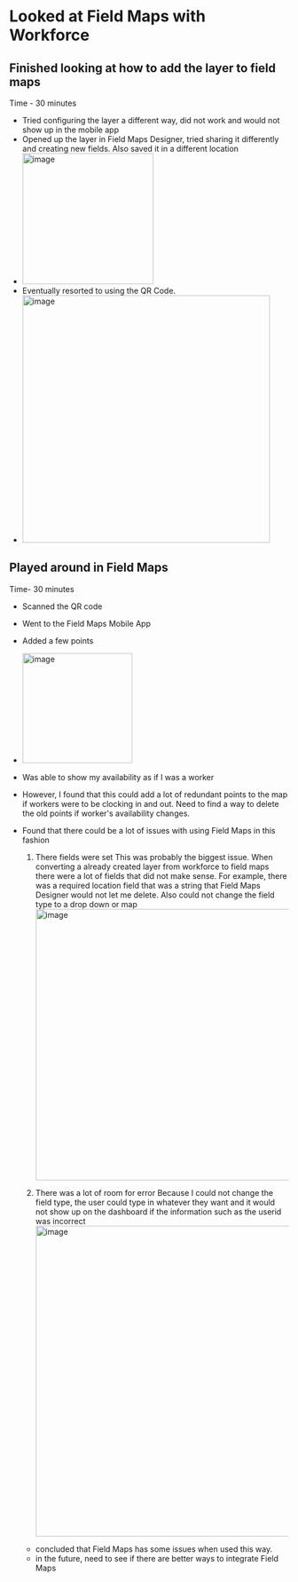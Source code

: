 # Looked at Field Maps with Workforce
## Finished looking at how to add the layer to field maps
Time - 30 minutes
- Tried configuring the layer a different way, did not work and would not show up in the mobile app
- Opened up the layer in Field Maps Designer, tried sharing it differently and creating new fields. Also saved it in a different location
- <img width="236" alt="image" src="https://github.com/MayaIvimey/logs/assets/146374490/3d1fd909-19df-4bed-afdd-8355f57c257f">
- Eventually resorted to using the QR Code.
- <img width="446" alt="image" src="https://github.com/MayaIvimey/logs/assets/146374490/ffb7e34d-2ec5-4a5d-a1ae-62f0ab3384f3">

## Played around in Field Maps
Time- 30 minutes
- Scanned the QR code
- Went to the Field Maps Mobile App
- Added a few points
- <img width="198" alt="image" src="https://github.com/MayaIvimey/logs/assets/146374490/6bbf2292-b256-4541-807c-567af78124c7">
- Was able to show my availability as if I was a worker
- However, I found that this could add a lot of redundant points to the map if workers were to be clocking in and out. Need to find a way to delete the old points if worker's availability changes.
- Found that there could be a lot of issues with using Field Maps in this fashion
  1. There fields were set
     This was probably the biggest issue. When converting a already created layer from workforce to field maps there were a lot of fields that did not make sense. For example, there was a required location field that was a string that Field Maps Designer would not let me delete. Also could not change the field type to a drop down or map
     <img width="489" alt="image" src="https://github.com/MayaIvimey/logs/assets/146374490/a303eef3-d0cf-4627-8d5b-980fa7c32489">

  3. There was a lot of room for error
     Because I could not change the field type, the user could type in whatever they want and it would not show up on the dashboard if the information such as the userid was incorrect
     <img width="560" alt="image" src="https://github.com/MayaIvimey/logs/assets/146374490/4573554d-bb61-4c3c-967e-51941548b770">

  - concluded that Field Maps has some issues when used this way.
  - in the future, need to see if there are better ways to integrate Field Maps
